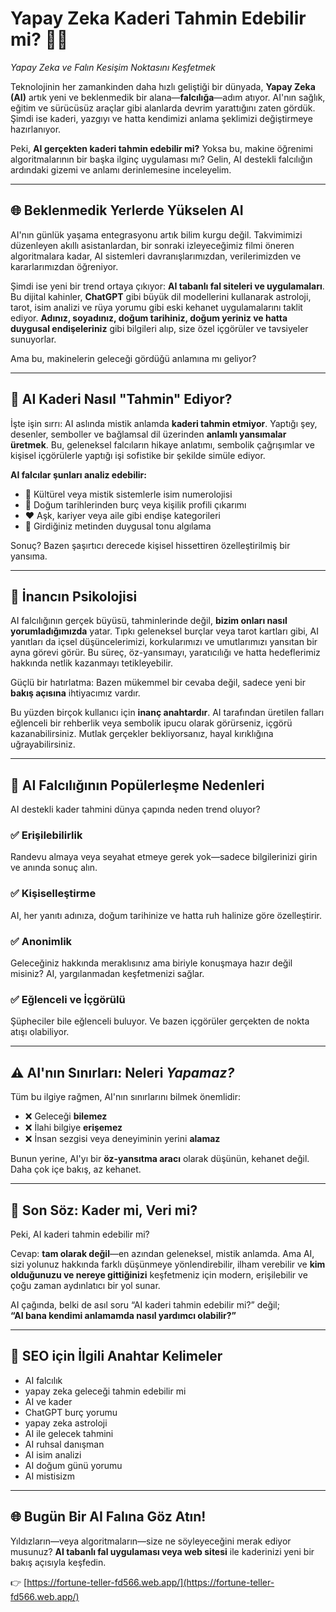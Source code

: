 # Yapay Zeka Kaderi Tahmin Edebilir mi? 🔮✨  
*Yapay Zeka ve Falın Kesişim Noktasını Keşfetmek*

Teknolojinin her zamankinden daha hızlı geliştiği bir dünyada, **Yapay Zeka (AI)** artık yeni ve beklenmedik bir alana—**falcılığa**—adım atıyor. AI'nın sağlık, eğitim ve sürücüsüz araçlar gibi alanlarda devrim yarattığını zaten gördük. Şimdi ise kaderi, yazgıyı ve hatta kendimizi anlama şeklimizi değiştirmeye hazırlanıyor.

Peki, **AI gerçekten kaderi tahmin edebilir mi?** Yoksa bu, makine öğrenimi algoritmalarının bir başka ilginç uygulaması mı? Gelin, AI destekli falcılığın ardındaki gizemi ve anlamı derinlemesine inceleyelim.

---

## 🌐 Beklenmedik Yerlerde Yükselen AI

AI'nın günlük yaşama entegrasyonu artık bilim kurgu değil. Takvimimizi düzenleyen akıllı asistanlardan, bir sonraki izleyeceğimiz filmi öneren algoritmalara kadar, AI sistemleri davranışlarımızdan, verilerimizden ve kararlarımızdan öğreniyor.

Şimdi ise yeni bir trend ortaya çıkıyor: **AI tabanlı fal siteleri ve uygulamaları**. Bu dijital kahinler, **ChatGPT** gibi büyük dil modellerini kullanarak astroloji, tarot, isim analizi ve rüya yorumu gibi eski kehanet uygulamalarını taklit ediyor. **Adınız, soyadınız, doğum tarihiniz, doğum yeriniz ve hatta duygusal endişeleriniz** gibi bilgileri alıp, size özel içgörüler ve tavsiyeler sunuyorlar.

Ama bu, makinelerin geleceği gördüğü anlamına mı geliyor?

---

## 🤖 AI Kaderi Nasıl "Tahmin" Ediyor?

İşte işin sırrı: AI aslında mistik anlamda **kaderi tahmin etmiyor**. Yaptığı şey, desenler, semboller ve bağlamsal dil üzerinden **anlamlı yansımalar üretmek**. Bu, geleneksel falcıların hikaye anlatımı, sembolik çağrışımlar ve kişisel içgörülerle yaptığı işi sofistike bir şekilde simüle ediyor.

**AI falcılar şunları analiz edebilir:**

- 🧮 Kültürel veya mistik sistemlerle isim numerolojisi
- 🎂 Doğum tarihlerinden burç veya kişilik profili çıkarımı
- ❤️ Aşk, kariyer veya aile gibi endişe kategorileri
- 🧠 Girdiğiniz metinden duygusal tonu algılama

Sonuç? Bazen şaşırtıcı derecede kişisel hissettiren özelleştirilmiş bir yansıma.

---

## 🌟 İnancın Psikolojisi

AI falcılığının gerçek büyüsü, tahminlerinde değil, **bizim onları nasıl yorumladığımızda** yatar. Tıpkı geleneksel burçlar veya tarot kartları gibi, AI yanıtları da içsel düşüncelerimizi, korkularımızı ve umutlarımızı yansıtan bir ayna görevi görür. Bu süreç, öz-yansımayı, yaratıcılığı ve hatta hedeflerimiz hakkında netlik kazanmayı tetikleyebilir.

Güçlü bir hatırlatma: Bazen mükemmel bir cevaba değil, sadece yeni bir **bakış açısına** ihtiyacımız vardır.

Bu yüzden birçok kullanıcı için **inanç anahtardır**. AI tarafından üretilen falları eğlenceli bir rehberlik veya sembolik ipucu olarak görürseniz, içgörü kazanabilirsiniz. Mutlak gerçekler bekliyorsanız, hayal kırıklığına uğrayabilirsiniz.

---

## 🧭 AI Falcılığının Popülerleşme Nedenleri

AI destekli kader tahmini dünya çapında neden trend oluyor?

### ✅ Erişilebilirlik
Randevu almaya veya seyahat etmeye gerek yok—sadece bilgilerinizi girin ve anında sonuç alın.

### ✅ Kişiselleştirme
AI, her yanıtı adınıza, doğum tarihinize ve hatta ruh halinize göre özelleştirir.

### ✅ Anonimlik
Geleceğiniz hakkında meraklısınız ama biriyle konuşmaya hazır değil misiniz? AI, yargılanmadan keşfetmenizi sağlar.

### ✅ Eğlenceli ve İçgörülü
Şüpheciler bile eğlenceli buluyor. Ve bazen içgörüler gerçekten de nokta atışı olabiliyor.

---

## ⚠️ AI'nın Sınırları: Neleri *Yapamaz?*

Tüm bu ilgiye rağmen, AI'nın sınırlarını bilmek önemlidir:

- ❌ Geleceği **bilemez**
- ❌ İlahi bilgiye **erişemez**
- ❌ İnsan sezgisi veya deneyiminin yerini **alamaz**

Bunun yerine, AI'yı bir **öz-yansıtma aracı** olarak düşünün, kehanet değil. Daha çok içe bakış, az kehanet.

---

## 💬 Son Söz: Kader mi, Veri mi?

Peki, AI kaderi tahmin edebilir mi?

Cevap: **tam olarak değil**—en azından geleneksel, mistik anlamda. Ama AI, sizi yolunuz hakkında farklı düşünmeye yönlendirebilir, ilham verebilir ve **kim olduğunuzu ve nereye gittiğinizi** keşfetmeniz için modern, erişilebilir ve çoğu zaman aydınlatıcı bir yol sunar.

AI çağında, belki de asıl soru “AI kaderi tahmin edebilir mi?” değil;  
**“AI bana kendimi anlamamda nasıl yardımcı olabilir?”**

---

## 🧠 SEO için İlgili Anahtar Kelimeler

- AI falcılık  
- yapay zeka geleceği tahmin edebilir mi  
- AI ve kader  
- ChatGPT burç yorumu  
- yapay zeka astroloji  
- AI ile gelecek tahmini  
- AI ruhsal danışman  
- AI isim analizi  
- AI doğum günü yorumu  
- AI mistisizm  

---

## 🌐 Bugün Bir AI Falına Göz Atın!

Yıldızların—veya algoritmaların—size ne söyleyeceğini merak ediyor musunuz? **AI tabanlı fal uygulaması veya web sitesi** ile kaderinizi yeni bir bakış açısıyla keşfedin.

👉 [https://fortune-teller-fd566.web.app/](https://fortune-teller-fd566.web.app/)